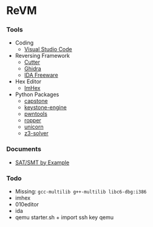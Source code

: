# ReVM

### Tools
+ Coding
  + [Visual Studio Code](https://code.visualstudio.com/)
+ Reversing Framework
  + [Cutter](https://cutter.re/)
  + [Ghidra](https://www.ghidra-sre.org/)
  + [IDA Freeware](https://www.hex-rays.com/products/ida/support/download_freeware/)
+ Hex Editor
  + [ImHex](https://github.com/WerWolv/ImHex)
+ Python Packages
  + [capstone](https://pypi.org/project/capstone/) 
  + [keystone-engine](https://pypi.org/project/keystone-engine/)
  + [pwntools](https://pypi.org/project/pwntools/)
  + [ropper](https://pypi.org/project/ropper/)
  + [unicorn](https://pypi.org/project/unicorn/)
  + [z3-solver](https://pypi.org/project/z3-solver/)


### Documents
  + [SAT/SMT by Example](https://sat-smt.codes/)


### Todo
+ Missing:
`gcc-multilib g++-multilib libc6-dbg:i386`
+ imhex
+ 010editor
+ ida
+ qemu starter.sh + import ssh key qemu